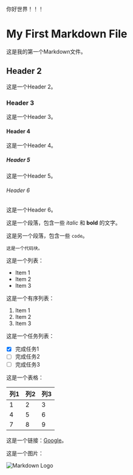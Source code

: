 你好世界！！！

# My First Markdown File

这是我的第一个Markdown文件。

## Header 2

这是一个Header 2。

### Header 3

这是一个Header 3。

#### Header 4

这是一个Header 4。

##### Header 5

这是一个Header 5。

###### Header 6

这是一个Header 6。

这是一个段落，包含一些 *italic* 和 **bold** 的文字。

这是另一个段落，包含一些 `code`。

```
这是一个代码块。
```

这是一个列表：

- Item 1
- Item 2
- Item 3

这是一个有序列表：

1. Item 1
2. Item 2
3. Item 3

这是一个任务列表：

- [x] 完成任务1
- [ ] 完成任务2
- [ ] 完成任务3

这是一个表格：

| 列1 | 列2 | 列3 |
| --- | --- | --- |
| 1   | 2   | 3   |
| 4   | 5   | 6   |
| 7   | 8   | 9   |

这是一个链接：[Google](https://www.google.com)。

这是一个图片：

![Markdown Logo](https://markdown-here.com/img/icon256.png)
